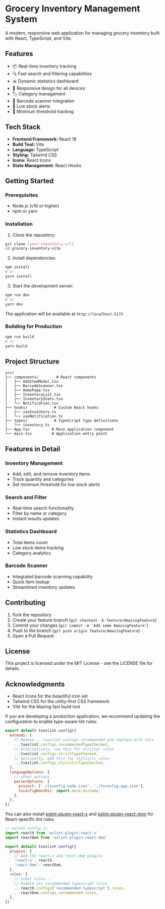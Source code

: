 # Grocery Inventory Management System

A modern, responsive web application for managing grocery inventory built with React, TypeScript, and Vite.

## Features

- 📦 Real-time inventory tracking
- 🔍 Fast search and filtering capabilities
- 📊 Dynamic statistics dashboard
- 📱 Responsive design for all devices
- 🏷️ Category management
- 📸 Barcode scanner integration
- 🚨 Low stock alerts
- 🎯 Minimum threshold tracking

## Tech Stack

- **Frontend Framework:** React 18
- **Build Tool:** Vite
- **Language:** TypeScript
- **Styling:** Tailwind CSS
- **Icons:** React Icons
- **State Management:** React Hooks

## Getting Started

### Prerequisites

- Node.js (v16 or higher)
- npm or yarn

### Installation

1. Clone the repository:
```bash
git clone [your-repository-url]
cd grocery-inventory-vite
```

2. Install dependencies:
```bash
npm install
# or
yarn install
```

3. Start the development server:
```bash
npm run dev
# or
yarn dev
```

The application will be available at `http://localhost:5173`

### Building for Production

```bash
npm run build
# or
yarn build
```

## Project Structure

```
src/
├── components/        # React components
│   ├── AddItemModal.tsx
│   ├── BarcodeScanner.tsx
│   ├── HomePage.tsx
│   ├── InventoryList.tsx
│   ├── InventoryStats.tsx
│   └── Notification.tsx
├── hooks/            # Custom React hooks
│   ├── useInventory.ts
│   └── useNotification.ts
├── types/            # TypeScript type definitions
│   └── inventory.ts
├── App.tsx          # Main application component
└── main.tsx         # Application entry point
```

## Features in Detail

### Inventory Management
- Add, edit, and remove inventory items
- Track quantity and categories
- Set minimum threshold for low stock alerts

### Search and Filter
- Real-time search functionality
- Filter by name or category
- Instant results updates

### Statistics Dashboard
- Total items count
- Low stock items tracking
- Category analytics

### Barcode Scanner
- Integrated barcode scanning capability
- Quick item lookup
- Streamlined inventory updates

## Contributing

1. Fork the repository
2. Create your feature branch (`git checkout -b feature/AmazingFeature`)
3. Commit your changes (`git commit -m 'Add some AmazingFeature'`)
4. Push to the branch (`git push origin feature/AmazingFeature`)
5. Open a Pull Request

## License

This project is licensed under the MIT License - see the LICENSE file for details.

## Acknowledgments

- React Icons for the beautiful icon set
- Tailwind CSS for the utility-first CSS framework
- Vite for the blazing fast build tool

If you are developing a production application, we recommend updating the configuration to enable type-aware lint rules:

```js
export default tseslint.config({
  extends: [
    // Remove ...tseslint.configs.recommended and replace with this
    ...tseslint.configs.recommendedTypeChecked,
    // Alternatively, use this for stricter rules
    ...tseslint.configs.strictTypeChecked,
    // Optionally, add this for stylistic rules
    ...tseslint.configs.stylisticTypeChecked,
  ],
  languageOptions: {
    // other options...
    parserOptions: {
      project: ['./tsconfig.node.json', './tsconfig.app.json'],
      tsconfigRootDir: import.meta.dirname,
    },
  },
})
```

You can also install [eslint-plugin-react-x](https://github.com/Rel1cx/eslint-react/tree/main/packages/plugins/eslint-plugin-react-x) and [eslint-plugin-react-dom](https://github.com/Rel1cx/eslint-react/tree/main/packages/plugins/eslint-plugin-react-dom) for React-specific lint rules:

```js
// eslint.config.js
import reactX from 'eslint-plugin-react-x'
import reactDom from 'eslint-plugin-react-dom'

export default tseslint.config({
  plugins: {
    // Add the react-x and react-dom plugins
    'react-x': reactX,
    'react-dom': reactDom,
  },
  rules: {
    // other rules...
    // Enable its recommended typescript rules
    ...reactX.configs['recommended-typescript'].rules,
    ...reactDom.configs.recommended.rules,
  },
})
```

